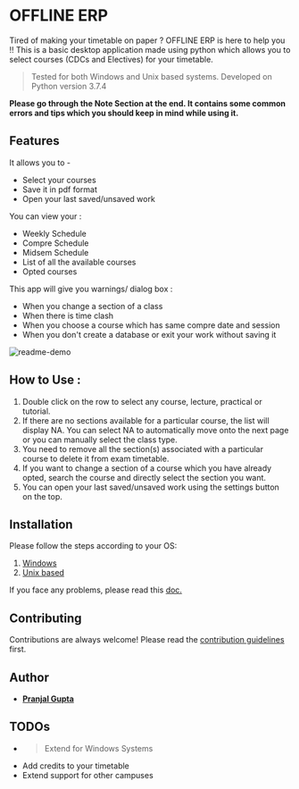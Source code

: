 # OFFLINE ERP  
Tired of making your timetable on paper ? OFFLINE ERP is here to help you !!
This is a basic desktop application made using python which allows you to select courses (CDCs and Electives) for your timetable. 

> Tested for both Windows and Unix based systems. 
> Developed on Python version 3.7.4

**Please go through the Note Section at the end. It contains some common errors and tips which you should keep in mind while using it.**

## Features
It allows you to - 

  - Select your courses 
  - Save it in pdf format
  - Open your last saved/unsaved work

You can view your :
  - Weekly Schedule
  - Compre Schedule
  - Midsem Schedule
  - List of all the available courses 
  - Opted courses

This app will give you warnings/ dialog box :
  - When you change a section of a class
  - When there is time clash
  - When you choose a course which has same compre date and session
  - When you don't create a database or exit your work without saving it

![readme-demo](media/readme-demo.gif)

## How to Use :
1. Double click on the row to select any course, lecture, practical or tutorial.
2. If there are no sections available for a particular course, the list will display NA. You can select NA to automatically move onto the next page or
  you can manually select the class type.
3. You need to remove all the section(s) associated with a particular course to delete it from exam timetable.
4. If you want to change a section of a course which you have already opted, search the course and directly select the section you want.
5. You can open your last saved/unsaved work using the settings button on the top.


## Installation
Please follow the steps according to your OS:
  1. [Windows](docs/windows.md)
  2. [Unix based](docs/unix-based.md)

If you face any problems, please read this [doc.](docs/error.md)

## Contributing
Contributions are always welcome! Please read the [contribution guidelines](docs/CONTRIBUTING.md) first.

## Author
-  [**Pranjal Gupta**](https://github.com/PranjalGupta2199/)

## TODOs
- > Extend for Windows Systems
- Add credits to your timetable
- Extend support for other campuses 

